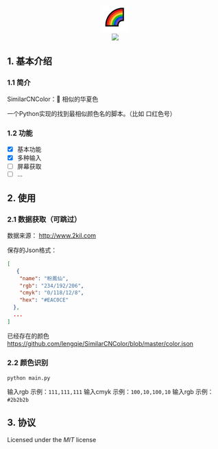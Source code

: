 <div align=center>
<img src="https://raw.githubusercontent.com/lengqie/SimilarCNColor/master/static/scc.jpg"/>
</div>
<div align=center>
<img src="https://img.shields.io/badge/Python-3.8-blue"/>
</div>


## 1. 基本介绍

### 1.1 简介
SimilarCNColor：🌈 相似的华夏色

一个Python实现的找到最相似颜色名的脚本。（比如 口红色号）

### 1.2 功能

- [x]   基本功能
- [x]   多种输入
- [ ]   屏幕获取
- [ ]   ...

## 2. 使用

### 2.1 数据获取（可跳过）
数据来源： http://www.2kil.com

保存的Json格式：
~~~json
[
   {
    "name": "粉鳳仙",
    "rgb": "234/192/206",
    "cmyk": "0/118/12/8",
    "hex": "#EAC0CE"
  },
  ...
]
~~~

已经存在的颜色 https://github.com/lengqie/SimilarCNColor/blob/master/color.json


### 2.2 颜色识别
~~~shell
python main.py
~~~
输入rgb 示例：`111,111,111`
输入cmyk 示例：`100,10,100,10`
输入rgb 示例：`#2b2b2b`

## 3. 协议

Licensed under the *MIT* license
